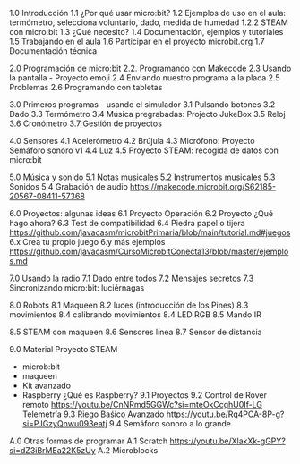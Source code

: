1.0 Introducción
1.1 ¿Por qué usar micro:bit?
1.2 Ejemplos de uso en el aula: termómetro, selecciona voluntario, dado, medida de humedad
1.2.2 STEAM con micro:bit
1.3 ¿Qué necesito?
1.4 Documentación, ejemplos y tutoriales
1.5 Trabajando en el aula
1.6 Participar en el proyecto microbit.org
1.7 Documentación técnica


2.0 Programación de micro:bit
2.2. Programando con Makecode
2.3 Usando la pantalla - Proyecto emoji
2.4 Enviando nuestro programa  a la placa
2.5 Problemas
2.6 Programando con tabletas 


3.0 Primeros programas - usando el simulador
3.1 Pulsando botones
3.2 Dado
3.3 Termómetro
3.4 Música pregrabadas:   Projecto JukeBox
3.5 Reloj
3.6 Cronómetro 
3.7 Gestión de proyectos


4.0 Sensores
4.1 Acelerómetro
4.2 Brújula
4.3 Micrófono: Proyecto Semáforo sonoro v1
4.4 Luz
4.5 Proyecto STEAM: recogida de datos con micro:bit

5.0 Música y sonido
5.1 Notas musicales
5.2 Instrumentos musicales
5.3 Sonidos
5.4 Grabación de audio https://makecode.microbit.org/S62185-20567-08411-57368

6.0 Proyectos: algunas ideas
6.1 Proyecto Operación 
6.2 Proyecto ¿Qué hago ahora?
6.3 Test de compatibilidad
6.4 Piedra papel o tijera https://github.com/javacasm/microbitPrimaria/blob/main/tutorial.md#juegos
6.x Crea tu propio juego
6.y más ejemplos  https://github.com/javacasm/CursoMicrobitConecta13/blob/master/ejemplos.md

7.0 Usando la radio
7.1 Dado entre todos
7.2 Mensajes secretos
7.3 Sincronizando micro:bit: luciérnagas

8.0 Robots
8.1 Maqueen
8.2 luces (introducción de los Pines)
8.3 movimientos
	8.4 calibrando movimientos
8.4 LED RGB
8.5 Mando IR

8.5 STEAM con maqueen
8.6 Sensores línea
8.7 Sensor de distancia

9.0 Material Proyecto STEAM
* microb:bit
* maqueen
* Kit avanzado
* Raspberry ¿Qué es Raspberry?
9.1 Proyectos
9.2 Control de Rover remoto https://youtu.be/CnNRmd5GGWc?si=mteOkCcghU0If-LG
	Telemetría
9.3 Riego 
	Baśico
	Avanzado https://youtu.be/Rq4PCA-8P-g?si=PJGzyQnwu093eatj
9.4 Semáforo sonoro a lo grande

A.0 Otras formas de programar
A.1 Scratch  https://youtu.be/XlakXk-gGPY?si=dZ3iBrMEa22K5zUy
A.2 Microblocks